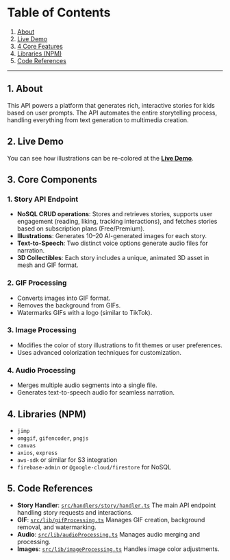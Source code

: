 # Table of Contents
1. [About](#about)
2. [Live Demo](#live-demo-of-colorization)  
3. [4 Core Features](#4-core-features)  
4. [Libraries (NPM)](#libraries-npm)  
5. [Code References](#code-references)  

---

## 1. About
This API powers a platform that generates rich, interactive stories for kids based on user prompts. The API automates the entire storytelling process, handling everything from text generation to multimedia creation.

## 2. Live Demo
You can see how illustrations can be re-colored at the [**Live Demo**](https://nq-portfolio.com/recoloring/demo).

## 3. Core Components

### 1. Story API Endpoint
  - **NoSQL CRUD operations**: Stores and retrieves stories, supports user engagement (reading, liking, tracking interactions), and fetches stories based on subscription plans (Free/Premium).
  - **Illustrations**: Generates 10–20 AI-generated images for each story.
  - **Text-to-Speech**: Two distinct voice options generate audio files for narration.
  - **3D Collectibles**: Each story includes a unique, animated 3D asset in mesh and GIF format.

### 2. GIF Processing
  - Converts images into GIF format.
  - Removes the background from GIFs.
  - Watermarks GIFs with a logo (similar to TikTok).

### 3. Image Processing
  - Modifies the color of story illustrations to fit themes or user preferences.
  - Uses advanced colorization techniques for customization.

### 4. Audio Processing
  - Merges multiple audio segments into a single file.
  - Generates text-to-speech audio for seamless narration.

## 4. Libraries (NPM)
- `jimp`
- `omggif`, `gifencoder`, `pngjs`
- `canvas`
- `axios`, `express`
- `aws-sdk` or similar for S3 integration
- `firebase-admin` or `@google-cloud/firestore` for NoSQL

## 5. Code References
- **Story Handler**: [`src/handlers/story/handler.ts`](./src/handlers/story/handler.ts) The main API endpoint handling story requests and interactions.
- **GIF**: [`src/lib/gifProcessing.ts`](./src/lib/gifProcessing.ts) Manages GIF creation, background removal, and watermarking.
- **Audio**: [`src/lib/audioProcessing.ts`](./src/lib/audioProcessing.ts) Manages audio merging and processing.
- **Images**: [`src/lib/imageProcessing.ts`](./src/lib/imageProcessing.ts)  Handles image color adjustments.

